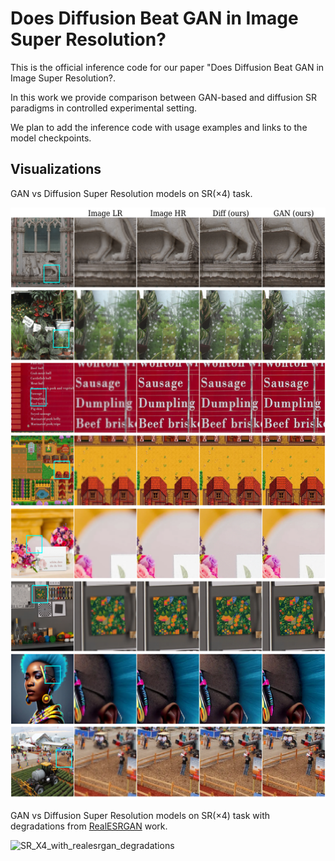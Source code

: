 # Does Diffusion Beat GAN in Image Super Resolution?

This is the official inference code for our paper "Does Diffusion Beat GAN in Image Super Resolution?.

In this work we provide comparison between GAN-based and diffusion SR paradigms in controlled experimental setting. 

We plan to add the inference code with usage examples and links to the model checkpoints. 

## Visualizations

GAN vs Diffusion Super Resolution models on SR$(\times 4)$ task.

![SR_X4](./assets/gan_vs_sr_on_orig_basket.png)

GAN vs Diffusion Super Resolution models on SR$(\times 4)$ task with degradations from [RealESRGAN](https://arxiv.org/abs/2107.10833) work.

![SR_X4_with_realesrgan_degradations](./assets/gan_vs_sr_on_realsrgan_basket.png)